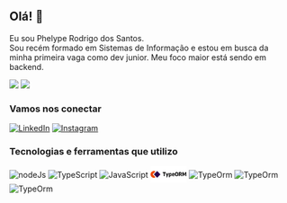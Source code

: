 ## Olá! 👋
Eu sou Phelype Rodrigo dos Santos.<br>
Sou recém formado em Sistemas de Informação e estou em busca da minha primeira vaga como dev junior.
Meu foco maior está sendo em backend.

<div>
  <img height="180em" src="https://github-readme-stats.vercel.app/api?username=phelype-dev&show_icons=true&theme=tokyonight"/>
  <img height="180em" src="https://github-readme-stats.vercel.app/api/top-langs/?username=phelype-dev&layout=compact&theme=tokyonight"/>
</div>

### Vamos nos conectar

[![LinkedIn](https://img.shields.io/badge/linkedin-%230077B5.svg?style=for-the-badge&logo=linkedin&logoColor=white)](https://www.linkedin.com/in/phelype-rodrigo)
[![Instagram](https://img.shields.io/badge/Instagram-%23E4405F.svg?style=for-the-badge&logo=Instagram&logoColor=white)](https://www.instagram.com/pheliperodrigue?r=nametag)

### Tecnologias e ferramentas que utilizo
<div>
  <img align="center" alt="nodeJs" height="80" widht="90" src="https://cdn.jsdelivr.net/gh/devicons/devicon/icons/nodejs/nodejs-original-wordmark.svg"/>
  <img align="center" alt="TypeScript" height="30" widht="40" src="https://cdn.jsdelivr.net/gh/devicons/devicon/icons/typescript/typescript-original.svg"/>
  <img align="center" alt="JavaScript" height="30" widht="40" src="https://cdn.jsdelivr.net/gh/devicons/devicon/icons/javascript/javascript-original.svg"/>
  <img align="center" alt="TypeOrm" height="30" widht="40" src="https://github.com/typeorm/typeorm/raw/master/resources/logo_big.png"/>
  <img align="center" alt="TypeOrm" height="30" widht="40" src="https://cdn.jsdelivr.net/gh/devicons/devicon/icons/postgresql/postgresql-original-wordmark.svg"/>
  <img align="center" alt="TypeOrm" height="50" widht="60" src="https://cdn.jsdelivr.net/gh/devicons/devicon/icons/microsoftsqlserver/microsoftsqlserver-plain-wordmark.svg" />
  <img align="center" alt="TypeOrm" height="30" widht="40" src="https://cdn.jsdelivr.net/gh/devicons/devicon/icons/docker/docker-original-wordmark.svg" />



</div>
